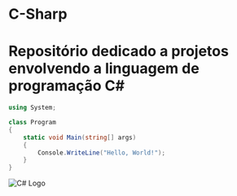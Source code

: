 # C-Sharp

# Repositório dedicado a projetos envolvendo a linguagem de programação C#

```csharp
using System;

class Program
{
    static void Main(string[] args)
    {
        Console.WriteLine("Hello, World!");
    }
}
```
![C# Logo](https://upload.wikimedia.org/wikipedia/commons/4/4f/Csharp_Logo.png)
